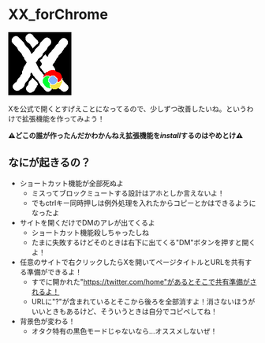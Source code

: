# XX_forChrome
![拡張機能のアイコンだよ](/icons/icon_128.png "XX_forChrome")

Xを公式で開くとすげえことになってるので、少しずつ改善したいね。というわけで拡張機能を作ってみよう！

<strong>⚠どこの誰が作ったんだかわかんねえ拡張機能を<em>install</em>するのはやめとけ⚠ </strong>

## なにが起きるの？
* ショートカット機能が全部死ぬよ
    * ミスってブロックミュートする設計はアホとしか言えないよ！
    * でもctrlキー同時押しは例外処理を入れたからコピーとかはできるようになったよ
* サイトを開くだけでDMのアレが出てくるよ
    * ショートカット機能殺しちゃったしね
    * たまに失敗するけどそのときは右下に出てくる"DM"ボタンを押すと開くよ！
* 任意のサイトで右クリックしたらXを開いてページタイトルとURLを共有する準備ができるよ！
    * すでに開かれた"https://twitter.com/home"があるとそこで共有準備がされるよ！
    * URLに"?"が含まれているとそこから後ろを全部消すよ！消さないほうがいいときもあるけど、そういうときは自分でコピペしてね！
* 背景色が変わる！
    * オタク特有の黒色モードじゃないなら…オススメしないぜ！